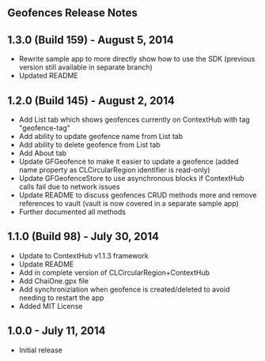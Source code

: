 Geofences Release Notes
---

## 1.3.0 (Build 159) - August 5, 2014
- Rewrite sample app to more directly show how to use the SDK (previous version still available in separate branch)
- Updated README

## 1.2.0 (Build 145) - August 2, 2014
- Add List tab which shows geofences currently on ContextHub with tag "geofence-tag"
- Add ability to update geofence name from List tab
- Add ability to delete geofence from List tab
- Add About tab
- Update GFGeofence to make it easier to update a geofence (added name property as CLCircularRegion identifier is read-only)
- Update GFGeofenceStore to use asynchronous blocks if ContextHub calls fail due to network issues
- Update README to discuss geofences CRUD methods more and remove references to vault (vault is now covered in a separate sample app)
- Further documented all methods

## 1.1.0 (Build 98) - July 30, 2014
- Update to ContextHub v1.1.3 framework
- Update README
- Add in complete version of CLCircularRegion+ContextHub
- Add ChaiOne.gpx file
- Add synchroniziation when geofence is created/deleted to avoid needing to restart the app
- Added MIT License

## 1.0.0 - July 11, 2014
- Initial release